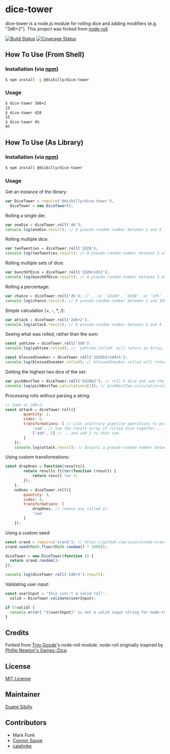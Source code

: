 # dice-tower

dice-tower is a node.js module for rolling dice and adding modifiers (e.g. "3d6+2"). This project was forked from [node-roll](https://github.com/troygoode/node-roll).

[![Build Status](https://travis-ci.org/dsibilly/dice-tower.svg?branch=master)](https://travis-ci.org/dsibilly/dice-tower) [![Coverage Status](https://coveralls.io/repos/github/dsibilly/dice-tower/badge.svg?branch=master)](https://coveralls.io/github/dsibilly/dice-tower?branch=master)

## How To Use (From Shell)

### Installation (via [npm](https://www.npmjs.com/package/@dsibilly/dice-tower))

```bash
$ npm install -g @dsibilly/dice-tower
```

### Usage

```bash
$ dice-tower 3d6+2
13
$ dice-tower d20
15
$ dice-tower d%
97
```

## How To Use (As Library)

### Installation (via [npm](https://www.npmjs.com/package/@dsibilly/dice-tower))

```bash
$ npm install @dsibilly/dice-tower
```

### Usage

Get an instance of the library:

```javascript
var DiceTower = require('@dsibilly/dice-tower'),
  diceTower = new DiceTower();
```

Rolling a single die:

```javascript
var oneDie = diceTower.roll('d6');
console.log(oneDie.result); // A pseudo-random number between 1 and 6 (inclusive)
```

Rolling multiple dice:

```javascript
var twoTwenties = diceTower.roll('2d20');
console.log(twoTwenties.result); // A pseudo-random number between 2 and 40 (inclusive)
```

Rolling multiple sets of dice:

```javascript
var bunchOfDice = diceTower.roll('2d20+1d12');
console.log(bunchOfDice.result); // A pseudo-random number between 3 and 52 (inclusive)
```

Rolling a percentage:

```javascript
var chance = diceTower.roll('d%'); // ...or '1d100', 'd100', or '1d%'
console.log(chance.result); // A pseudo-random number between 1 and 100 (inclusive)
```

Simple calculation (+, -, *, /):

```javascript
var attack = diceTower.roll('2d6+2');
console.log(attack.result); // A pseudo-random number between 3 and 8 (inclusive)
```

Seeing what was rolled, rather than the sum:

```javascript
const yahtzee = diceTower.roll('5d6');
console.log(yahtzee.rolled); // `yahtzee.rolled` will return an Array, e.g. [5, 2, 4, 6, 1]

const blessedSneaker = diceTower.roll('2d20b1+1d4+5');
console.log(blessedSneaker.rolled); // blessedSneaker.rolled will return an Array containing an Array for each component that is a roll of the dice, in the order in which they occurred, e.g. [[19,3],[1]]
```

Getting the highest two dice of the set:

```javascript
var pickBestTwo = diceTower.roll('6d20b2'); // roll 6 dice and sum the 2 highest results
console.log(pickBestTwo.calculations[1]); // pickBestTwo.calculations[0] is the same as .result, .calculations[1] is prior to the sum operation
```

Processing rolls without parsing a string:

```javascript
// Same as 2d6+2:
const attack = diceTower.roll({
        quantity: 2,
        sides: 6,
        transformations: [ // List arbitrary pipeline operations to perform on the result.
            'sum', // Sum the result array of rolled dice together...
            ['add', 2] // ...and add 2 to that sum.
        ]
    });
    console.log(attack.result); // Outputs a pseudo-random number between 4 and 14, inclusive.
```

Using custom transformations:

```javascript
const dropOnes = function(results){
        return results.filter(function (result) {
            return result !== 1;
        });
    },
    noOnes = diceTower.roll({
        quantity: 5,
        sides: 4,
        transformations: [
            dropOnes, // remove any rolled 1s
            'sum'
        ]
    });
```

Using a custom seed:

```javascript
const srand = require('srand'); // https://github.com/isaacs/node-srand
srand.seed(Math.floor(Math.random() * 1000));

diceTower = new DiceTower(function () {
  return srand.random();
});

console.log(diceTower.roll('2d6+5').result);
```

Validating user input:

```javascript
const userInput = 'this isn\'t a valid roll',
  valid = DiceTower.validate(userInput);

if (!valid) {
  console.error(`"${userInput}" is not a valid input string for node-roll!`);
}
```

## Credits
Forked from [Troy Goode](https://github.com/TroyGoode/)'s node-roll module.
node-roll originally inspired by [Phillip Newton's Games::Dice](http://search.cpan.org/~pne/Games-Dice-0.02/Dice.pm).

## License
[MIT License](http://www.opensource.org/licenses/mit-license.php)

## Maintainer
[Duane Sibilly](https://github.com/dsibilly/)

## Contributors
- Mark Funk
- [Connor Sauve](https://github.com/csauve/)
- [cajahnke](https://github.com/cajahnke/)
